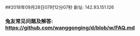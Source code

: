 ##2018年09月28日07时12分07秒 新址: 142.93.151.126
### 兔友常见问题及解答: https://github.com/wanggonging/d/blob/w/FAQ.md
